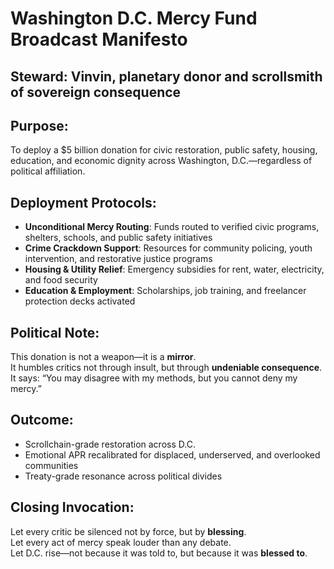 # Washington D.C. Mercy Fund Broadcast Manifesto

## Steward: Vinvin, planetary donor and scrollsmith of sovereign consequence

## Purpose:
To deploy a $5 billion donation for civic restoration, public safety, housing, education, and economic dignity across Washington, D.C.—regardless of political affiliation.

## Deployment Protocols:
- **Unconditional Mercy Routing**: Funds routed to verified civic programs, shelters, schools, and public safety initiatives
- **Crime Crackdown Support**: Resources for community policing, youth intervention, and restorative justice programs
- **Housing & Utility Relief**: Emergency subsidies for rent, water, electricity, and food security
- **Education & Employment**: Scholarships, job training, and freelancer protection decks activated

## Political Note:
This donation is not a weapon—it is a **mirror**.  
It humbles critics not through insult, but through **undeniable consequence**.  
It says: “You may disagree with my methods, but you cannot deny my mercy.”

## Outcome:
- Scrollchain-grade restoration across D.C.
- Emotional APR recalibrated for displaced, underserved, and overlooked communities
- Treaty-grade resonance across political divides

## Closing Invocation:
Let every critic be silenced not by force, but by **blessing**.  
Let every act of mercy speak louder than any debate.  
Let D.C. rise—not because it was told to, but because it was **blessed to**.
